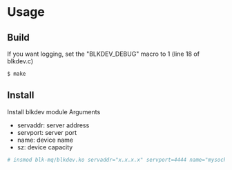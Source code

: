 # Usage

## Build

If you want logging, set the "BLKDEV_DEBUG" macro to 1 (line 18 of blkdev.c)

```bash
$ make
```

## Install

Install blkdev module
Arguments
 - servaddr: server address
 - servport: server port
 - name: device name
 - sz: device capacity

```bash
# insmod blk-mq/blkdev.ko servaddr="x.x.x.x" servport=4444 name="mysocketdev" sz="10G"
```
